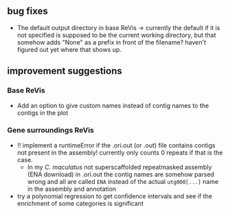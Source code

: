 ## bug fixes

* The default output directory in base ReVis -> currently the default if it is not specified is supposed to be the current working directory, but that somehow adds "None" as a prefix in front of the filename? haven't figured out yet where that shows up.

## improvement suggestions

### Base ReVis

* Add an option to give custom names instead of contig names to the contigs in the plot

### Gene surroundings ReVis

* !! implement a runtimeError if the .ori.out (or .out) file contains contigs not present in the assembly! currently only counts 0 repeats if that is the case.
  * In my *C. maculatus* not superscaffolded repeatmasked assembly (ENA download) in .ori.out the contig names are somehow parsed wrong and all are called `ENA` instead of the actual `utg000[...]` name in the assembly and annotation
* try a polynomial regression to get confidence intervals and see if the enrichment of some categories is significant